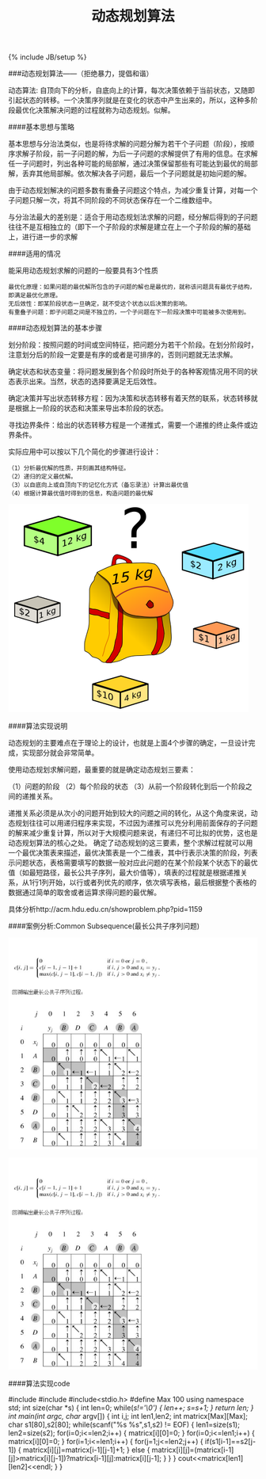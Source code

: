 ﻿---
layout: post
title: "动态规划算法"
description: "动态规划算法"
keywords: "动态规划算法"
category: 算法
tags: [动态规划]
---
{% include JB/setup %}

###动态规划算法——（拒绝暴力，提倡和谐）

动态算法: 自顶向下的分析，自底向上的计算，每次决策依赖于当前状态，又随即引起状态的转移。一个决策序列就是在变化的状态中产生出来的，所以，这种多阶段最优化决策解决问题的过程就称为动态规划。似解。

<!-- more -->

####基本思想与策略

基本思想与分治法类似，也是将待求解的问题分解为若干个子问题（阶段），按顺序求解子阶段，前一子问题的解，为后一子问题的求解提供了有用的信息。在求解任一子问题时，列出各种可能的局部解，通过决策保留那些有可能达到最优的局部解，丢弃其他局部解。依次解决各子问题，最后一个子问题就是初始问题的解。

由于动态规划解决的问题多数有重叠子问题这个特点，为减少重复计算，对每一个子问题只解一次，将其不同阶段的不同状态保存在一个二维数组中。

与分治法最大的差别是：适合于用动态规划法求解的问题，经分解后得到的子问题往往不是互相独立的（即下一个子阶段的求解是建立在上一个子阶段的解的基础上，进行进一步的求解

####适用的情况

能采用动态规划求解的问题的一般要具有3个性质

    最优化原理：如果问题的最优解所包含的子问题的解也是最优的，就称该问题具有最优子结构，即满足最优化原理。
    无后效性：即某阶段状态一旦确定，就不受这个状态以后决策的影响。
    有重叠子问题：即子问题之间是不独立的，一个子问题在下一阶段决策中可能被多次使用到。

####动态规划算法的基本步骤

划分阶段：按照问题的时间或空间特征，把问题分为若干个阶段。在划分阶段时，注意划分后的阶段一定要是有序的或者是可排序的，否则问题就无法求解。

确定状态和状态变量：将问题发展到各个阶段时所处于的各种客观情况用不同的状态表示出来。当然，状态的选择要满足无后效性。

确定决策并写出状态转移方程：因为决策和状态转移有着天然的联系，状态转移就是根据上一阶段的状态和决策来导出本阶段的状态。

寻找边界条件：给出的状态转移方程是一个递推式，需要一个递推的终止条件或边界条件。


实际应用中可以按以下几个简化的步骤进行设计：

    （1）分析最优解的性质，并刻画其结构特征。
    （2）递归的定义最优解。
    （3）以自底向上或自顶向下的记忆化方式（备忘录法）计算出最优值
    （4）根据计算最优值时得到的信息，构造问题的最优解

![背包问题](/assets/images/backpack.png)

####算法实现说明

动态规划的主要难点在于理论上的设计，也就是上面4个步骤的确定，一旦设计完成，实现部分就会非常简单。

使用动态规划求解问题，最重要的就是确定动态规划三要素：
  
  （1）问题的阶段
  （2）每个阶段的状态
  （3）从前一个阶段转化到后一个阶段之间的递推关系。

递推关系必须是从次小的问题开始到较大的问题之间的转化，从这个角度来说，动态规划往往可以用递归程序来实现，不过因为递推可以充分利用前面保存的子问题的解来减少重复计算，所以对于大规模问题来说，有递归不可比拟的优势，这也是动态规划算法的核心之处。
确定了动态规划的这三要素，整个求解过程就可以用一个最优决策表来描述，最优决策表是一个二维表，其中行表示决策的阶段，列表示问题状态，表格需要填写的数据一般对应此问题的在某个阶段某个状态下的最优值（如最短路径，最长公共子序列，最大价值等），填表的过程就是根据递推关系，从1行1列开始，以行或者列优先的顺序，依次填写表格，最后根据整个表格的数据通过简单的取舍或者运算求得问题的最优解。

具体分析http://acm.hdu.edu.cn/showproblem.php?pid=1159

####案例分析:Common Subsequence(最长公共子序列问题)

![动态规划公式](/assets/images/Dp.png)

![动态规划路径](/assets/images/path.png)

####算法实现code

  #include<iostream>
  #include<string>
  #include<stdio.h>
  #define Max 100
  using namespace std;
  int size(char *s)
  {
     int len=0;
     while(*s!='\0')
     {
         len++;
         s=s+1;
     }
     return len;
  }
  int main(int argc, char* argv[])
  {
     int i,j;
     int len1,len2;
     int matricx[Max][Max];
     char s1[80],s2[80];
     while(scanf("%s %s",s1,s2) != EOF)
     {
        len1=size(s1);
        len2=size(s2);
        for(i=0;i<=len2;i++)
        {
          matricx[i][0]=0;
        }
        for(i=0;i<=len1;i++)
        {
            matricx[i][0]=0;
        }
        for(i=1;i<=len1;i++)
        {
          for(j=1;j<=len2;j++)
          {
              if(s1[i-1]==s2[j-1])
              {
                  matricx[i][j]=matricx[i-1][j-1]+1;
              }
              else
              {
                  matricx[i][j]=(matricx[i-1][j]>matricx[i][j-1])?matricx[i-1][j]:matricx[i][j-1];
              }
          }
        }
        cout<<matricx[len1][len2]<<endl;
     }
  }